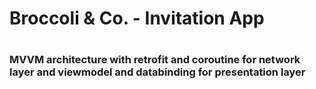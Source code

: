 <h1>Broccoli & Co. - Invitation App<h1>

<h3> MVVM architecture with retrofit and coroutine for network layer and viewmodel and databinding for presentation layer </h3>
